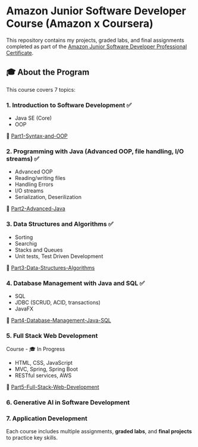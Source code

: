 # Amazon Junior Software Developer Course (Amazon x Coursera)

This repository contains my projects, graded labs, and final assignments completed as part of the [Amazon Junior Software Developer Professional Certificate](https://www.coursera.org/professional-certificates/amazon-junior-software-developer).

## 🎓 About the Program

This course covers 7 topics:

### 1. Introduction to Software Development ✅

- Java SE (Core)
- OOP

📂 [Part1-Syntax-and-OOP](./Part1-Syntax-and-OOP)

### 2.  Programming with Java (Advanced OOP, file handling, I/O streams) ✅

- Advanced OOP
- Reading/writing files
- Handling Errors 
- I/O streams 
- Serialization, Deserilization 

📂 [Part2-Advanced-Java](./Part2-Advanced-Java)

### 3. Data Structures and Algorithms ✅

- Sorting 
- Searchig
- Stacks and Queues
- Unit tests, Test Driven Development

📂 [Part3-Data-Structures-Algorithms](./Part3-Data-Structures-Algorithms)

### 4. Database Management with Java and SQL ✅

- SQL
- JDBC (SCRUD, ACID, transactions) 
- JavaFX

📂 [Part4-Database-Management-Java-SQL](./Part4-Database-Management-Java-SQL)

### 5. Full Stack Web Development 
Course - 🎓 In Progress

- HTML, CSS, JavaScript
- MVC, Spring, Spring Boot
- RESTful services, AWS

📂 [Part5-Full-Stack-Web-Development](./Part5-Full-Stack-Web-Development)

### 6. Generative AI in Software Development 
### 7. Application Development 

Each course includes multiple assignments, **graded labs**, and **final projects** to practice key skills.
